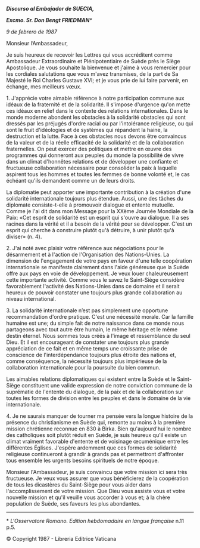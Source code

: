 ***Discurso al Embajador de SUECIA,***

***Excmo. Sr. Don Bengt FRIEDMAN**\**

*9 de febrero de 1987*

Monsieur l’Ambassadeur,

Je suis heureux de recevoir les Lettres qui vous accréditent comme Ambassadeur Extraordinaire et Plénipotentiaire de Suède près le Siège Apostolique. Je vous souhaite la bienvenue et j'aime à vous remercier pour les cordiales salutations que vous m'avez transmises, de la part de Sa Majesté le Roi Charles Gustave XVI; et je vous prie de lui faire parvenir, en échange, mes meilleurs vœux.

1\. J'apprécie votre aimable référence à notre participation commune aux idéaux de la fraternité et de la solidarité. Il s'impose d'urgence qu'on mette ces idéaux en relief dans le contexte des relations internationales. Dans le monde moderne abondent les obstacles à la solidarité obstacles qui sont dressés par les préjugés d'ordre racial ou par l'intolérance religieuse, ou qui sont le fruit d'idéologies et de systèmes qui répandent la haine, la destruction et la lutte. Face à ces obstacles nous devons être convaincus de la valeur et de la réelle efficacité de la solidarité et de la collaboration fraternelles. On peut exercer des politiques et mettre en œuvre des programmes qui donneront aux peuples du monde la possibilité de vivre dans un climat d'honnêtes relations et de développer une confiante et fructueuse collaboration nécessaire pour consolider la paix à laquelle aspirent tous les hommes et toutes les femmes de bonne volonté et, le cas échéant qu'ils demandent comme un de leurs droits.

La diplomatie peut apporter une importante contribution à la création d'une solidarité internationale toujours plus étendue. Aussi, une des tâches du diplomate consiste-t-elle à promouvoir dialogue et entente mutuelle. Comme je l'ai dit dans mon Message pour la XXème Journée Mondiale de la Paix: «Cet esprit de solidarité est un esprit qui s'ouvre au dialogue. Il a ses racines dans la vérité et il a besoin de la vérité pour se développer. C'est un esprit qui cherche à construire plutôt qu'à détruire, à unir plutôt qu'à diviser» (n. 4).

2\. J'ai noté avec plaisir votre référence aux négociations pour le désarmement et à l'action de l'Organisation des Nations-Unies. La dimension de l'engagement de votre pays en faveur d'une telle coopération internationale se manifeste clairement dans l'aide généreuse que la Suède offre aux pays en voie de développement. Je veux louer chaleureusement cette importante activité. Comme vous le savez le Saint-Siège considère favorablement l'activité des Nations-Unies dans ce domaine et il serait heureux de pouvoir constater une toujours plus grande collaboration au niveau international.

3\. La solidarité internationale n’est pas simplement une opportune recommandation d'ordre pratique. C'est une nécessité morale. Car la famille humaine est une; du simple fait de notre naissance dans ce monde nous partageons avec tout autre être humain, le même héritage et le même destin éternel. Nous sommes tous créés à l'image et ressemblance du seul Dieu. Et il est encourageant de constater une toujours plus grande appréciation de ce fait et en même temps une croissante prise de conscience de l'interdépendance toujours plus étroite des nations et, comme conséquence, la nécessité toujours plus impérieuse de la collaboration internationale pour la poursuite du bien commun.

Les aimables relations diplomatiques qui existent entre la Suède et le Saint-Siège constituent une valide expression de notre conviction commune de la suprématie de l'entente du dialogue, de la paix et de la collaboration sur toutes les formes de division entre les peuples et dans le domaine de la vie internationale.

4\. Je ne saurais manquer de tourner ma pensée vers la longue histoire de la présence du christianisme en Suède qui, remonte au moins à la première mission chrétienne reconnue en 830 à Birka. Bien qu'aujourd'hui le nombre des catholiques soit plutôt réduit en Suède, je suis heureux qu'il existe un climat vraiment favorable d'entente et de voisinage œcuménique entre les différentes Églises. J'espère ardemment que ces formes de solidarité religieuse continueront à grandir à grands pas et permettront d'affronter tous ensemble les urgents besoins spirituels de notre époque.

Monsieur l'Ambassadeur, je suis convaincu que votre mission ici sera très fructueuse. Je veux vous assurer que vous bénéficierez de la coopération de tous les dicastères du Saint-Siège pour vous aider dans l'accomplissement de votre mission. Que Dieu vous assiste vous et votre nouvelle mission et qu'il veuille vous accorder à vous et; à la chère population de Suède, ses faveurs les plus abondantes.

* * *

\* *L'Osservatore Romano. Edition hebdomadaire en langue française* n.11 p.5.

© Copyright 1987 - Libreria Editrice Vaticana